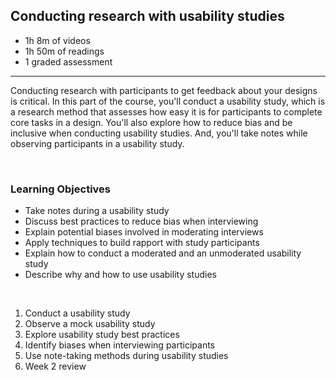 ## Conducting research with usability studies

-   1h 8m of videos
-   1h 50m of readings
-   1 graded assessment

<hr>

Conducting research with participants to get feedback about your designs is critical. In this part of the course, you'll conduct a usability study, which is a research method that assesses how easy it is for participants to complete core tasks in a design. You'll also explore how to reduce bias and be inclusive when conducting usability studies. And, you'll take notes while observing participants in a usability study.

<br>

### Learning Objectives

-   Take notes during a usability study
-   Discuss best practices to reduce bias when interviewing
-   Explain potential biases involved in moderating interviews
-   Apply techniques to build rapport with study participants
-   Explain how to conduct a moderated and an unmoderated usability study
-   Describe why and how to use usability studies

<br>

1. Conduct a usability study
2. Observe a mock usability study
3. Explore usability study best practices
4. Identify biases when interviewing participants
5. Use note-taking methods during usability studies
6. Week 2 review
